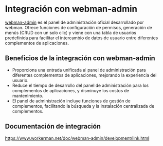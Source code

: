 # Integración con webman-admin

[webman-admin](https://www.workerman.net/plugin/82) es el panel de administración oficial desarrollado por webman. Ofrece funciones de configuración de permisos, generación de menús (CRUD con un solo clic) y viene con una tabla de usuarios predefinida para facilitar el intercambio de datos de usuario entre diferentes complementos de aplicaciones.

## Beneficios de la integración con webman-admin

* Proporciona una entrada unificada al panel de administración para diferentes complementos de aplicaciones, mejorando la experiencia del usuario.
* Reduce el tiempo de desarrollo del panel de administración para los complementos de aplicaciones, y disminuye los costos de mantenimiento.
* El panel de administración incluye funciones de gestión de complementos, facilitando la búsqueda y la instalación centralizada de complementos.

## Documentación de integración
https://www.workerman.net/doc/webman-admin/development/link.html
